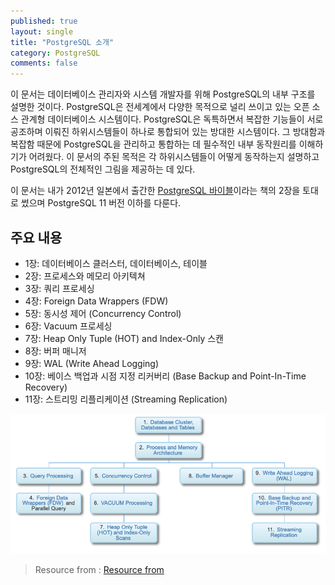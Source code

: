 ```yaml
---
published: true
layout: single
title: "PostgreSQL 소개"
category: PostgreSQL
comments: false
---
```


이 문서는 데이터베이스 관리자와 시스템 개발자를 위해 PostgreSQL의 내부 구조를 설명한 것이다. PostgreSQL은 전세계에서 다양한 목적으로 널리 쓰이고 있는 오픈 소스 관계형 데이터베이스 시스템이다. PostgreSQL은 독특하면서 복잡한 기능들이 서로 공조하며 이뤄진 하위시스템들이 하나로 통합되어 있는 방대한 시스템이다. 그 방대함과 복잡함 때문에 PostgreSQL을 관리하고 통합하는 데 필수적인 내부 동작원리를 이해하기가 어려웠다. 이 문서의 주된 목적은 각 하위시스템들이 어떻게 동작하는지 설명하고 PostgreSQL의 전체적인 그림을 제공하는 데 있다.   

이 문서는 내가 2012년 일본에서 출간한 [PostgreSQL 바이블](https://www.amazon.co.jp/gp/product/4774153923/ref=dbs_a_def_rwt_hsch_vapi_taft_p1_i0)이라는 책의 2장을 토대로 썼으며 PostgreSQL 11 버전 이하를 다룬다.  

## 주요 내용 

- 1장: 데이터베이스 클러스터, 데이터베이스, 테이블 
- 2장: 프로세스와 메모리 아키텍쳐 
- 3장: 쿼리 프로세싱
- 4장: Foreign Data Wrappers (FDW)
- 5장: 동시성 제어 (Concurrency Control)
- 6장: Vacuum 프로세싱 
- 7장: Heap Only Tuple (HOT) and Index-Only 스캔 
- 8장: 버퍼 매니저 
- 9장: WAL (Write Ahead Logging)
- 10장: 베이스 백업과 시점 지정 리커버리 (Base Backup and Point-In-Time Recovery)
- 11장: 스트리밍 리플리케이션 (Streaming Replication)

![context-hierarchy](/assets/pg_architect.png)  
> Resource from : [Resource from](http://www.interdb.jp/pg/index.html)  